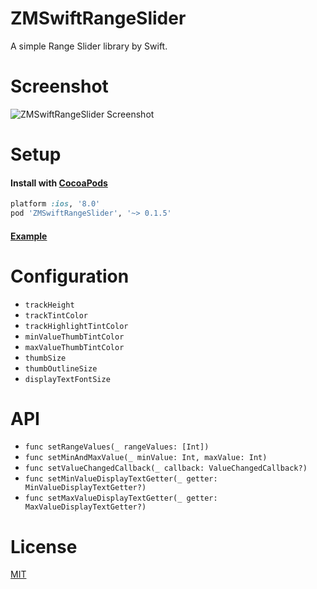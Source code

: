 # ZMSwiftRangeSlider
A simple Range Slider library by Swift.

# Screenshot

![ZMSwiftRangeSlider Screenshot](Screenshot.gif)

# Setup

#### Install with [CocoaPods](http://cocoapods.org/)

```ruby
platform :ios, '8.0'
pod 'ZMSwiftRangeSlider', '~> 0.1.5'
```

#### [Example](Example/Example/ViewController.swift)

# Configuration

* `trackHeight`
* `trackTintColor`
* `trackHighlightTintColor`
* `minValueThumbTintColor`
* `maxValueThumbTintColor`
* `thumbSize`
* `thumbOutlineSize`
* `displayTextFontSize`

# API

* `func setRangeValues(_ rangeValues: [Int])`
* `func setMinAndMaxValue(_ minValue: Int, maxValue: Int)`
* `func setValueChangedCallback(_ callback: ValueChangedCallback?)`
* `func setMinValueDisplayTextGetter(_ getter: MinValueDisplayTextGetter?)`
* `func setMaxValueDisplayTextGetter(_ getter: MaxValueDisplayTextGetter?)`

# License

[MIT](LICENSE)